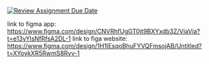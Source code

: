 [![Review Assignment Due Date](https://classroom.github.com/assets/deadline-readme-button-22041afd0340ce965d47ae6ef1cefeee28c7c493a6346c4f15d667ab976d596c.svg)](https://classroom.github.com/a/YzI0i2Iu)

link to figma  app: https://www.figma.com/design/CNVRhfUgGT0jt9BXYxdb3Z/ViaVia?t=e13yYlsNfRfsA2DL-1
link to figa website: https://www.figma.com/design/1H1IEsqoBhuFYVQFmsojAB/Untitled?t=XYoykXR5RwmS8Rvv-1
